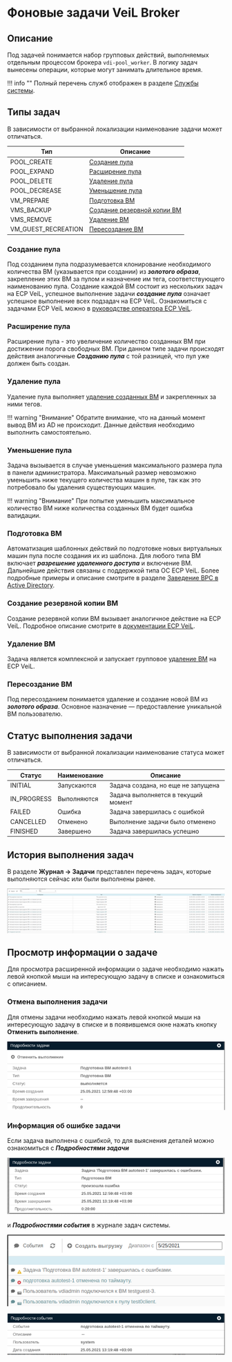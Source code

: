 # Фоновые задачи VeiL Broker

## Описание
Под задачей понимается набор групповых действий, выполняемых отдельным процессом брокера `vdi-pool_worker`.
В логику задач вынесены операции, которые могут занимать длительное время.

!!! info ""
    Полный перечень служб отображен в разделе [Службы системы](../faq/services.md).

## Типы задач

   В зависимости от выбранной локализации наименование задачи может отличаться.

| Тип                 | Описание                                              |
|---------------------|-------------------------------------------------------|
| POOL_CREATE         | [Создание пула](tasks.md#_3)                          |
| POOL_EXPAND         | [Расширение пула](tasks.md#_4)                        |
| POOL_DELETE         | [Удаление пула](tasks.md#_5)                          |
| POOL_DECREASE       | [Уменьшение пула](tasks.md#_6)                        |
| VM_PREPARE          | [Подготовка ВМ](tasks.md#_7)                          |
| VMS_BACKUP          | [Создание резервной копии ВМ](tasks.md#_8)            |
| VMS_REMOVE          | [Удаление ВМ](tasks.md#_9)                            |
| VM_GUEST_RECREATION | [Пересоздание ВМ](tasks.md#_10)                       |

### Создание пула
Под созданием пула подразумевается клонирование необходимого количества ВМ (указывается при создании)
из **_золотого образа_**, закрепление этих ВМ за пулом и назначение им тега, соответствующего наименованию пула.
Создание каждой ВМ состоит из нескольких задач на ECP VeiL, успешное выполнение задачи **_создание пула_**
означает успешное выполнение всех подзадач на ECP VeiL. 
Ознакомиться с задачами ECP VeiL можно в 
[руководстве оператора ECP VeiL](https://veil.mashtab.org/docs/latest/base/operator_guide/journal/tasks/). 

### Расширение пула
Расширение пула - это увеличение количество созданных ВМ при достижении порога свободных ВМ. При данном 
типе задачи происходят действия аналогичные **_Созданию пула_** с той разницей, что пул уже должен быть создан.

### Удаление пула
Удаление пула выполняет [удаление созданных ВМ](tasks.md#_9) и закрепленных за ними тегов.

!!! warning "Внимание"
    Обратите внимание, что на данный момент вывод ВМ из AD не происходит. Данные действия необходимо
    выполнить самостоятельно.

### Уменьшение пула
Задача вызывается в случае уменьшения максимального размера пула в панели администратора. Максимальный размер 
невозможно уменьшить ниже текущего количества машин в пуле, так как это потребовало бы удаления существующих машин.

!!! warning "Внимание"
    При попытке уменьшить максимальное количество ВМ ниже количества созданных ВМ
    будет ошибка валидации.

### Подготовка ВМ
Автоматизация шаблонных действий по подготовке новых виртуальных машин пула после создания их из шаблона.
Для любого типа ВМ включает **_разрешение удаленного доступа_** и включение ВМ. Дальнейшие действия связаны
с поддержкой типа ОС ECP VeiL. Более подробные примеры и описание смотрите в разделе 
[Заведение ВРС в Active Directory](../active_directory/ad_vm_prepare.md).


### Создание резервной копии ВМ
Создание резервной копии ВМ вызывает аналогичное действие на ECP VeiL. Подробное описание
смотрите в [документации ECP VeiL](https://veil.mashtab.org/docs/latest/how_to/backup_vm/).

### Удаление ВМ
Задача является комплексной и запускает групповое 
[удаление ВМ](https://veil.mashtab.org/docs/latest/base/operator_guide/domains/remove/) на ECP VeiL.

### Пересоздание ВМ
Под пересозданием понимается удаление и создание новой ВМ из **_золотого образа_**. Основное 
назначение — предоставление уникальной ВМ пользователю.

## Статус выполнения задачи

   В зависимости от выбранной локализации наименование статуса может отличаться.

| Статус      | Наименование | Описание                            |
|-------------|--------------|-------------------------------------|
| INITIAL     | Запускаются  | Задача создана, но еще не запущена  |
| IN_PROGRESS | Выполняются  | Задача выполняется в текущий момент |
| FAILED      | Ошибка       | Задача завершилась с ошибкой        |
| CANCELLED   | Отменено     | Выполнение задачи было отменено     |
| FINISHED    | Завершено    | Задача завершилась успешно          |

## История выполнения задач
В разделе **Журнал -> Задачи** представлен перечень задач, которые выполняются сейчас или были выполнены
ранее.

![image](../../_assets/vdi/worker/tasks_list.png)

## Просмотр информации о задаче
Для просмотра расширенной информации о задаче необходимо нажать левой кнопкой мыши на интересующую 
задачу в списке и ознакомиться с описанием.

### Отмена выполнения задачи
Для отмены задачи необходимо нажать левой кнопкой мыши на интересующую задачу в списке
и в появившемся окне нажать кнопку **Отменить выполнение**.

![image](../../_assets/vdi/worker/active_task.png)

### Информация об ошибке задачи
Если задача выполнена с ошибкой, то для выяснения деталей можно ознакомиться с 
**_Подробностями задачи_**

![image](../../_assets/vdi/worker/task_error.png)

и **_Подробностями события_** в журнале задач системы.

![image](../../_assets/vdi/events/events_list.png)

![image](../../_assets/vdi/events/event_info.png)
